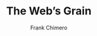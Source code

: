 ---
title: The Web’s Grain
author: Frank Chimero
link: "https://frankchimero.com/blog/2015/the-webs-grain/"
---
